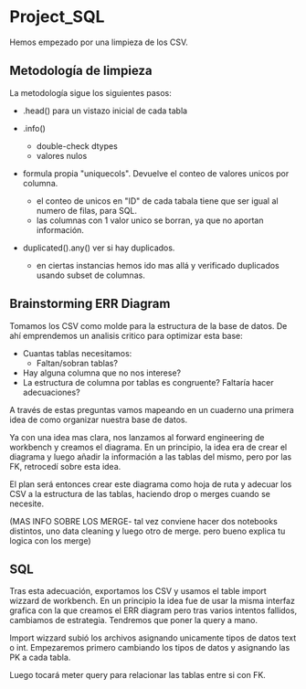 # Project_SQL


Hemos empezado por una limpieza de los CSV. 

## Metodología de limpieza

La metodología sigue los siguientes pasos:

 - .head() para un vistazo inicial de cada tabla
 - .info() 
    - double-check dtypes
    - valores nulos
- formula propia "uniquecols". Devuelve el conteo de valores unicos por columna.
   - el conteo de unicos en "ID" de cada tabala tiene que ser igual al numero de filas, para SQL.
   - las columnas con 1 valor unico se borran, ya que no aportan información.

- duplicated().any() ver si hay duplicados. 
   - en ciertas instancias hemos ido mas allá y verificado duplicados usando subset de columnas. 

## Brainstorming ERR Diagram

Tomamos los CSV como molde para la estructura de la base de datos. De ahí emprendemos un analisis critico para optimizar esta base:

- Cuantas tablas necesitamos:
  - Faltan/sobran tablas?    
- Hay alguna columna que no nos interese? 
- La estructura de columna por tablas es congruente? Faltaría hacer adecuaciones?

A través de estas preguntas vamos mapeando en un cuaderno una primera idea de como organizar nuestra base de datos. 

Ya con una idea mas clara, nos lanzamos al forward engineering de workbench y creamos el diagrama. En un principio, la idea era de crear el diagrama y luego añadir la información a las tablas del mismo, pero por las FK, retrocedí sobre esta idea. 

El plan será entonces crear este diagrama como hoja de ruta y adecuar los CSV a la estructura de las tablas, haciendo drop o merges cuando se necesite. 

(MAS INFO SOBRE LOS MERGE- tal vez conviene hacer dos notebooks distintos, uno data cleaning y luego otro de merge. pero bueno explica tu logica con los merge)

## SQL 

Tras esta adecuación, exportamos los CSV y usamos el table import wizzard de workbench. En un principio la idea fue de usar la misma interfaz grafica con la que creamos el ERR diagram pero tras varios intentos fallidos, cambiamos de estrategia. Tendremos que poner la query a mano. 

Import wizzard subió los archivos asignando unicamente tipos de datos text o int. Empezaremos primero cambiando los tipos de datos y asignando las PK a cada tabla. 

Luego tocará meter query para relacionar las tablas entre si con FK.

